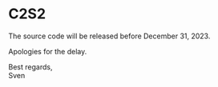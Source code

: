 # C2S2
The source code will be released before December 31, 2023.

Apologies for the delay.

Best regards,\
Sven
